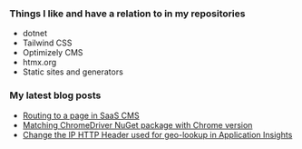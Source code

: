 ### Things I like and have a relation to in my repositories

- dotnet
- Tailwind CSS
- Optimizely CMS
- htmx.org
- Static sites and generators

### My latest blog posts

- [Routing to a page in SaaS CMS](https://krompaco.nu/2025/04/saas-cms-routing-and-graph-queries-setup/)
- [Matching ChromeDriver NuGet package with Chrome version](https://krompaco.nu/2023/02/matching-selenium-webdriver-chromedriver-nuget-version-with-machine/)
- [Change the IP HTTP Header used for geo-lookup in Application Insights](https://krompaco.nu/2024/06/changing-which-ip-http-header-to-use-in-application-insights/)
